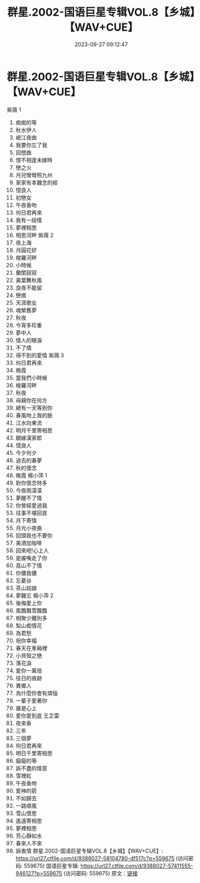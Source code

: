 ﻿---
title: 群星.2002-国语巨星专辑VOL.8【乡城】【WAV+CUE】
date: 2023-09-27 09:12:47
categories: WAV车载音乐、镜像
tags: 华语中文
---
# 群星.2002-国语巨星专辑VOL.8【乡城】【WAV+CUE】

紫薇 1
01. 痴痴的等
02. 秋水伊人
03. 岷江夜曲
04. 我要你忘了我
05. 回想曲
06. 恨不相逢未嫁時
07. 戀之火
08. 月兒彎彎照九州
09. 家家有本難念的經
10. 憶良人
11. 初戀女
12. 午夜香吻
13. 何日君再來
14. 我有一段情
15. 夢裡相思
16. 相思河畔
紫薇 2
01. 夜上海
02. 月圓花好
03. 梭羅河畔
04. 小時候
05. 蘭閨寂寂
06. 黃葉舞秋風
07. 良夜不能留
08. 戀痕
09. 天涯歌女
10. 魂縈舊夢
11. 秋夜
12. 今宵多珍重
13. 夢中人
14. 情人的眼淚
15. 不了情
16. 得不到的愛情
紫薇 3
01. 何日君再來
02. 晚霞
03. 當我們小時候
04. 梭羅河畔
05. 秋夜
06. 母親你在何方
07. 總有一天等到你
08. 春風吻上我的臉
09. 江水向東流
10. 明月千里寄相思
11. 願嫁漢家郎
12. 憶良人
13. 今夕何夕
14. 過去的春夢
15. 秋的懷念
16. 晚霞
楊小萍 1
01. 對你懷念特多
02. 今夜雨濛濛
03. 夢醒不了情
04. 你曾經愛過我
05. 往事不堪回首
06. 月下寄情
07. 月光小夜曲
08. 回頭我也不要你
09. 美酒加咖啡
10. 回來吧!心上人
11. 是誰喚走了你
12. 高山不了情
13. 你儂我儂
14. 忘憂谷
15. 茶山姑娘
16. 夢難忘
楊小萍 2
01. 後悔愛上你
02. 風飄飄雪飄飄
03. 相聚少離別多
04. 梨山痴情花
05. 為君愁
06. 祝你幸福
07. 春天在車廂裡
08. 小貝殼之戀
09. 落花淚
10. 愛你一萬倍
11. 往日的痕跡
12. 異鄉人
13. 為什麼你會有煩惱
14. 一輩子愛著你
15. 誰是心上
16. 愛你愛到底
王芷雷
01. 夜來香
02. 三年
03. 三個夢
04. 何日君再來
05. 明日千里寄相思
06. 癡癡的等
07. 訴不盡的情意
08. 雪裡紅
09. 午夜香吻
10. 愛神的箭
11. 不如歸去
12. 一路順風
13. 雪山恨思
14. 遙遠寄相思
15. 夢裡相思
16. 芳心靜如水
17. 春來人不來
18. 訴衷情
群星.2002-国语巨星专辑VOL.8【乡城】【WAV+CUE】: https://url27.ctfile.com/d/9388027-58104780-df517c?p=559675
(访问密码: 559675)
国语巨星专辑: https://url27.ctfile.com/d/9388027-57411555-946127?p=559675
(访问密码: 559675)
原文：[链接](https://blog.sina.com.cn/s/blog_1647c7e76010313jl.html)